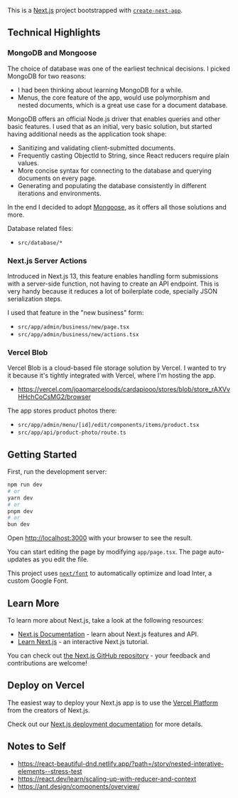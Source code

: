 This is a [Next.js](https://nextjs.org/) project bootstrapped with [`create-next-app`](https://github.com/vercel/next.js/tree/canary/packages/create-next-app).

## Technical Highlights

### MongoDB and Mongoose

The choice of database was one of the earliest technical decisions. I picked MongoDB for two reasons:

- I had been thinking about learning MongoDB for a while.
- Menus, the core feature of the app, would use polymorphism and nested documents, which is a great use case for a document database.

MongoDB offers an official Node.js driver that enables queries and other basic features. I used that as an initial, very basic solution, but started having additional needs as the application took shape:

- Sanitizing and validating client-submitted documents.
- Frequently casting ObjectId to String, since React reducers require plain values.
- More concise syntax for connecting to the database and querying documents on every page.
- Generating and populating the database consistently in different iterations and environments.

In the end I decided to adopt [Mongoose](https://github.com/Automattic/mongoose), as it offers all those solutions and more.

Database related files:

- `src/database/*`

### Next.js Server Actions

Introduced in Next.js 13, this feature enables handling form submissions with a server-side function, not having to create an API endpoint. This is very handy because it reduces a lot of boilerplate code, specially JSON serialization steps.

I used that feature in the "new business" form:

- `src/app/admin/business/new/page.tsx`
- `src/app/admin/business/new/actions.tsx`

### Vercel Blob

Vercel Blob is a cloud-based file storage solution by Vercel. I wanted to try it because it's tightly integrated with Vercel, where I'm hosting the app.

- https://vercel.com/joaomarceloods/cardapiooo/stores/blob/store_rAXVvHHchCoCsMG2/browser

The app stores product photos there:

- `src/app/admin/menu/[id]/edit/components/items/product.tsx`
- `src/app/api/product-photo/route.ts`

## Getting Started

First, run the development server:

```bash
npm run dev
# or
yarn dev
# or
pnpm dev
# or
bun dev
```

Open [http://localhost:3000](http://localhost:3000) with your browser to see the result.

You can start editing the page by modifying `app/page.tsx`. The page auto-updates as you edit the file.

This project uses [`next/font`](https://nextjs.org/docs/basic-features/font-optimization) to automatically optimize and load Inter, a custom Google Font.

## Learn More

To learn more about Next.js, take a look at the following resources:

- [Next.js Documentation](https://nextjs.org/docs) - learn about Next.js features and API.
- [Learn Next.js](https://nextjs.org/learn) - an interactive Next.js tutorial.

You can check out [the Next.js GitHub repository](https://github.com/vercel/next.js/) - your feedback and contributions are welcome!

## Deploy on Vercel

The easiest way to deploy your Next.js app is to use the [Vercel Platform](https://vercel.com/new?utm_medium=default-template&filter=next.js&utm_source=create-next-app&utm_campaign=create-next-app-readme) from the creators of Next.js.

Check out our [Next.js deployment documentation](https://nextjs.org/docs/deployment) for more details.

## Notes to Self

- https://react-beautiful-dnd.netlify.app/?path=/story/nested-interative-elements--stress-test
- https://react.dev/learn/scaling-up-with-reducer-and-context
- https://ant.design/components/overview/
